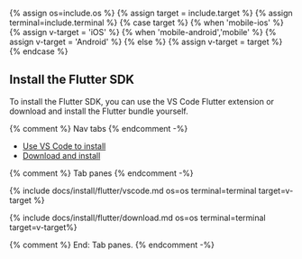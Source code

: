 {% assign os=include.os %}
{% assign target = include.target %}
{% assign terminal=include.terminal %}
{% case target %}
{% when 'mobile-ios' %}
   {% assign v-target = 'iOS' %}
{% when 'mobile-android','mobile' %}
   {% assign v-target = 'Android' %}
{% else %}
   {% assign v-target = target %}
{% endcase %}

## Install the Flutter SDK

To install the Flutter SDK, you can use the VS Code Flutter extension
or download and install the Flutter bundle yourself.

{% comment %} Nav tabs {% endcomment -%}
<ul class="nav nav-tabs" id="flutter-install" role="tablist">
    <li class="nav-item">
        <a class="nav-link active" id="vscode-tab" href="#vscode" role="tab" aria-controls="vscode" aria-selected="true">Use VS Code to install</a>
    </li>
    <li class="nav-item">
        <a class="nav-link" id="download-tab" href="#download" role="tab" aria-controls="download" aria-selected="false">Download and install</a>
    </li>
</ul>

{% comment %} Tab panes {% endcomment -%}
<div class="tab-content">

<div class="tab-pane active" id="vscode" role="tabpanel" aria-labelledby="vscode-tab">

{% include docs/install/flutter/vscode.md os=os terminal=terminal target=v-target %}

</div>

<div class="tab-pane" id="download" role="tabpanel" aria-labelledby="download-tab">

{% include docs/install/flutter/download.md os=os terminal=terminal target=v-target%}

</div>
</div>

{% comment %} End: Tab panes. {% endcomment -%}

